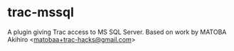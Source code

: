 trac-mssql
==========

A plugin giving Trac access to MS SQL Server. Based on work by MATOBA Akihiro &lt;matobaa+trac-hacks@gmail.com>
